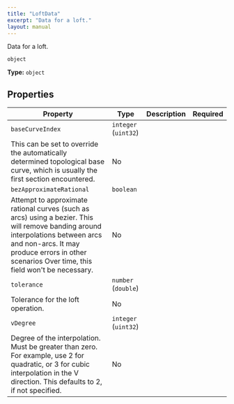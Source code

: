 ```yaml
---
title: "LoftData"
excerpt: "Data for a loft."
layout: manual
---
```


Data for a loft.


`object`

**Type:** `object`





## Properties

| Property | Type | Description | Required |
|----------|------|-------------|----------|
| `baseCurveIndex` | `integer` (`uint32`)
 | This can be set to override the automatically determined topological base curve, which is usually the first section encountered. | No |
| `bezApproximateRational` | `boolean`
 | Attempt to approximate rational curves (such as arcs) using a bezier. This will remove banding around interpolations between arcs and non-arcs.  It may produce errors in other scenarios Over time, this field won&#x27;t be necessary. | No |
| `tolerance` | `number` (`double`)
 | Tolerance for the loft operation. | No |
| `vDegree` | `integer` (`uint32`)
 | Degree of the interpolation. Must be greater than zero. For example, use 2 for quadratic, or 3 for cubic interpolation in the V direction. This defaults to 2, if not specified. | No |


